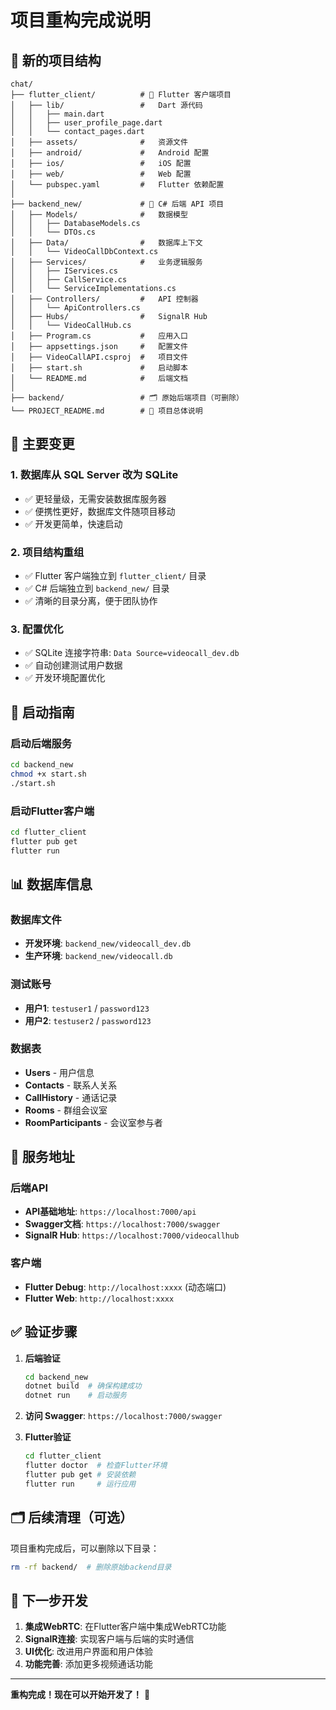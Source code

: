 # 项目重构完成说明

## 📁 新的项目结构

```
chat/
├── flutter_client/          # 📱 Flutter 客户端项目
│   ├── lib/                 #   Dart 源代码
│   │   ├── main.dart
│   │   ├── user_profile_page.dart
│   │   └── contact_pages.dart
│   ├── assets/              #   资源文件
│   ├── android/             #   Android 配置
│   ├── ios/                 #   iOS 配置
│   ├── web/                 #   Web 配置
│   └── pubspec.yaml         #   Flutter 依赖配置
│
├── backend_new/             # 🔧 C# 后端 API 项目
│   ├── Models/              #   数据模型
│   │   ├── DatabaseModels.cs
│   │   └── DTOs.cs
│   ├── Data/                #   数据库上下文
│   │   └── VideoCallDbContext.cs
│   ├── Services/            #   业务逻辑服务
│   │   ├── IServices.cs
│   │   ├── CallService.cs
│   │   └── ServiceImplementations.cs
│   ├── Controllers/         #   API 控制器
│   │   └── ApiControllers.cs
│   ├── Hubs/                #   SignalR Hub
│   │   └── VideoCallHub.cs
│   ├── Program.cs           #   应用入口
│   ├── appsettings.json     #   配置文件
│   ├── VideoCallAPI.csproj  #   项目文件
│   ├── start.sh             #   启动脚本
│   └── README.md            #   后端文档
│
├── backend/                 # 🗂️ 原始后端项目（可删除）
└── PROJECT_README.md        # 📖 项目总体说明
```

## 🔄 主要变更

### 1. 数据库从 SQL Server 改为 SQLite
- ✅ 更轻量级，无需安装数据库服务器
- ✅ 便携性更好，数据库文件随项目移动
- ✅ 开发更简单，快速启动

### 2. 项目结构重组
- ✅ Flutter 客户端独立到 `flutter_client/` 目录
- ✅ C# 后端独立到 `backend_new/` 目录
- ✅ 清晰的目录分离，便于团队协作

### 3. 配置优化
- ✅ SQLite 连接字符串: `Data Source=videocall_dev.db`
- ✅ 自动创建测试用户数据
- ✅ 开发环境配置优化

## 🚀 启动指南

### 启动后端服务
```bash
cd backend_new
chmod +x start.sh
./start.sh
```

### 启动Flutter客户端
```bash
cd flutter_client
flutter pub get
flutter run
```

## 📊 数据库信息

### 数据库文件
- **开发环境**: `backend_new/videocall_dev.db`
- **生产环境**: `backend_new/videocall.db`

### 测试账号
- **用户1**: `testuser1` / `password123`
- **用户2**: `testuser2` / `password123`

### 数据表
- **Users** - 用户信息
- **Contacts** - 联系人关系
- **CallHistory** - 通话记录
- **Rooms** - 群组会议室
- **RoomParticipants** - 会议室参与者

## 🔗 服务地址

### 后端API
- **API基础地址**: `https://localhost:7000/api`
- **Swagger文档**: `https://localhost:7000/swagger`
- **SignalR Hub**: `https://localhost:7000/videocallhub`

### 客户端
- **Flutter Debug**: `http://localhost:xxxx` (动态端口)
- **Flutter Web**: `http://localhost:xxxx`

## ✅ 验证步骤

1. **后端验证**
   ```bash
   cd backend_new
   dotnet build  # 确保构建成功
   dotnet run    # 启动服务
   ```

2. **访问 Swagger**: `https://localhost:7000/swagger`

3. **Flutter验证**
   ```bash
   cd flutter_client
   flutter doctor  # 检查Flutter环境
   flutter pub get # 安装依赖
   flutter run     # 运行应用
   ```

## 🗂️ 后续清理（可选）

项目重构完成后，可以删除以下目录：
```bash
rm -rf backend/  # 删除原始backend目录
```

## 📝 下一步开发

1. **集成WebRTC**: 在Flutter客户端中集成WebRTC功能
2. **SignalR连接**: 实现客户端与后端的实时通信
3. **UI优化**: 改进用户界面和用户体验
4. **功能完善**: 添加更多视频通话功能

---

**重构完成！现在可以开始开发了！** 🎉
